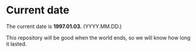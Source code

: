# Current date

The current date is **1997.01.03.** (YYYY.MM.DD.)

This repository will be good when the world ends, so we will know how long it lasted.
